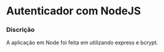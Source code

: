 # Autenticador com NodeJS

### Discrição

A aplicação em Node foi feita em utilizando express e bcrypt.

